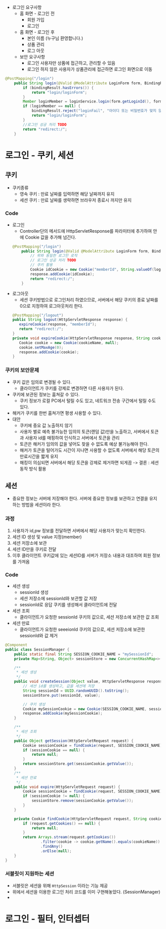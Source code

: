 - 로그인 요구사항
  - 홈 화면 - 로그인 전
    - 회원 가입
    - 로그인
  - 홈 화면 - 로그인 후
    - 본인 이름 (누구님 환영합니다.)
    - 상품 관리
    - 로그 아웃
  - 보안 요구사항
    - 로그인 사용자만 상품에 접근하고, 관리할 수 있음
    - 로그인 하지 않은 사용자가 상품관리에 접근하면 로그인 화면으로 이동
```java
@PostMapping("/login")
    public String login(@Valid @ModelAttribute LoginForm form, BindingResult bindingResult) {
        if (bindingResult.hasErrors()) {
            return "login/loginForm";
        }
        Member loginMember = loginService.login(form.getLoginId(), form.getPassword());
        if (loginMember == null) {
            bindingResult.reject("loginFail", "아이디 또는 비밀번호가 맞지 않습니다.");
            return "login/loginForm";
        }
        //로그인 성공 처리 TODO
        return "redirect:/";
    }
```
# 로그인 - 쿠키, 세션
## 쿠키
- 쿠키종류 
  - 영속 쿠키 : 만료 날짜를 입력하면 해당 날짜까지 유지
  - 세션 쿠키 : 만료 날짜를 생략하면 브라우저 종료시 까지만 유지
### Code
- 로그인
  - Controller단의 메서드에 HttpServletResponse를 파라미터에 추가하여 안에 Cookie 값을 추가해 넘긴다.
  ```java
  @PostMapping("/login")
      public String login(@Valid @ModelAttribute LoginForm form, BindingResult bindingResult, HttpServletResponse response) {
          // 위와 동일한 로그인 로직
          // 로그인 성공 처리 TODO
          // 쿠키 활용
          Cookie idCookie = new Cookie("memberId", String.valueOf(loginMember.getId()));
          response.addCookie(idCookie);
          return "redirect:/";
      }
  ```
- 로그아웃 
  - 세션 쿠키방법으로 로그인처리 하였으므로, 서버에서 해당 쿠키의 종료 날짜를 0으로 지정하여 로그아웃처리 한다.
  ```java
  @PostMapping("/logout")
  public String logout(HttpServletResponse response) {
     expireCookie(response, "memberId");
     return "redirect:/";
  }
  private void expireCookie(HttpServletResponse response, String cookieName) {
     Cookie cookie = new Cookie(cookieName, null);
     cookie.setMaxAge(0);
     response.addCookie(cookie);
  }
  ```
### 쿠키의 보안문제
- 쿠키 값은 임의로 변경될 수 있다.
  - 클라이언트가 쿠키를 강제로 변경하면 다른 사용자가 된다.
- 쿠키에 보관된 정보는 훔쳐갈 수 있다.
  - 쿠키 정보가 로컬 PC에서 털릴 수도 있고, 네트워크 전송 구간에서 털릴 수도 있다.
- 해커가 쿠키를 한번 훔쳐가면 평생 사용할 수 있다.
- 대안
  - 쿠키에 중요 값 노출하지 않기
  - 사용자 별로 예측 불가능한 임의의 토큰(랜덤 값)만을 노출하고, 서버에서 토큰과 사용자 id를 매핑하여 인식하고 서버에서 토큰을 관리 
  - 토큰은 해커가 임의의 값을 넣어도 찾을 수 없도록 예상 불가능해야 한다.
  - 해커가 토큰을 털어가도 시간이 지나면 사용할 수 없도록 서버에서 해당 토큰의 만료시간을 짧게 유지
  - 해킹이 의심되면 서버에서 해당 토큰을 강제로 제거하면 되게끔
  -> 결론 : 세션 동작 방식 활용
## 세션
- 중요한 정보는 서버에 저장해야 한다. 서버에 중요한 정보를 보관하고 연결을 유지하는 방법을 세션이라 한다. 
### 과정
1. 사용자가 id,pw 정보를 전달하면 서버에서 해당 사용자가 맞는지 확인한다.
2. 세션 ID 생성 및 value 지정(member)
3. 세션 저장소에 보관
4. 세션 ID만을 쿠키로 전달 
5. 이후 클라이언트 쿠키값에 있는 세션ID를 서버가 저장소 내용과 대조하여 회원 정보를 가져옴 
### Code
- 세션 생성 
  - sessionId 생성
  - 세션 저장소에 sessionId와 보관할 값 저장
  - sessionId로 응답 쿠키를 생성해서 클라이언트에 전달
- 세션 조회
  - 클라이언트가 요청한 sessionId 쿠키의 값으로, 세션 저장소에 보관한 값 조회
- 세션 만료
  - 클라이언트가 요청한 seeeionId 쿠키의 값으로, 세션 저장소에 보관한 sessionId와 값 제거
```java
@Component
public class SessionManager {
    public static final String SESSION_COOKIE_NAME = "mySessionId";
    private Map<String, Object> sessionStore = new ConcurrentHashMap<>();

    /**
     * 세션 생성
     */
    public void createSession(Object value, HttpServletResponse response) {
        // 세션 id를 생성하고, 값을 세션에 저장
        String sessionId = UUID.randomUUID().toString();
        sessionStore.put(sessionId, value);

        // 쿠키 생성
        Cookie mySessionCookie = new Cookie(SESSION_COOKIE_NAME, sessionId);
        response.addCookie(mySessionCookie);
    }

    /**
     * 세션 조회
     */
    public Object getSession(HttpServletRequest request) {
        Cookie sessionCookie = findCookie(request, SESSION_COOKIE_NAME);
        if (sessionCookie == null) {
            return null;
        }
        return sessionStore.get(sessionCookie.getValue());
    }
    /**
     * 세션 만료
     */
    public void expire(HttpServletRequest request) {
        Cookie sessionCookie = findCookie(request, SESSION_COOKIE_NAME);
        if (sessionCookie != null) {
            sessionStore.remove(sessionCookie.getValue());
        }
    }

    private Cookie findCookie(HttpServletRequest request, String cookieName) {
        if (request.getCookies() == null) {
            return null;
        }
        return Arrays.stream(request.getCookies())
                .filter(cookie -> cookie.getName().equals(cookieName))
                .findAny()
                .orElse(null);
    }
}
```
### 서블릿이 지원하는 세션
- 서블릿은 세션을 위해 `HttpSession` 이라는 기능 제공
- 위에서 세션을 이용한 로그인 처리 코드를 이미 구현해놓았다. (SessionManager)
- 
# 로그인 - 필터, 인터셉터


